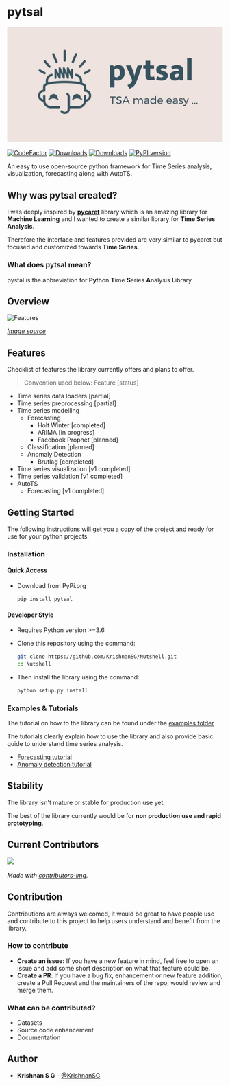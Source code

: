 # pytsal

![logo](https://raw.githubusercontent.com/KrishnanSG/pytsal/master/pytsal-logo.JPG)

[![CodeFactor](https://www.codefactor.io/repository/github/krishnansg/pytsal/badge)](https://www.codefactor.io/repository/github/krishnansg/pytsal) 
[![Downloads](https://pepy.tech/badge/pytsal)](https://pepy.tech/project/pytsal)
[![Downloads](https://pepy.tech/badge/pytsal/month)](https://pepy.tech/project/pytsal)
[![PyPI version](https://badge.fury.io/py/pytsal.svg)](https://pypi.org/project/pytsal)


An easy to use open-source python framework for Time Series analysis, visualization, forecasting along with AutoTS.

## Why was pytsal created?

I was deeply inspired by **[pycaret](https://github.com/pycaret/pycaret)**  library which is an amazing library for **Machine Learning** and I wanted to create a similar library for **Time Series Analysis**.

Therefore the interface and features provided are very similar to pycaret but focused and customized towards **Time Series**.

### What does pytsal mean?

pystal is the abbreviation for **Py**thon **T**ime **S**eries **A**nalysis **L**ibrary


## Overview

![Features](https://raw.githubusercontent.com/pycaret/pycaret/master/pycaret2-features.png)

*[Image source](https://raw.githubusercontent.com/pycaret/pycaret/master/pycaret2-features.png)*


## Features

Checklist of features the library currently offers and plans to offer.

> Convention used below: Feature [status]

- Time series data loaders [partial]
- Time series preprocessing [partial]
- Time series modelling
  - Forecasting
    - Holt Winter [completed]
    - ARIMA [in progress]
    - Facebook Prophet [planned]
  - Classification [planned]
  - Anomaly Detection
    - Brutlag [completed]
- Time series visualization [v1 completed]
- Time series validation [v1 completed]
- AutoTS
  - Forecasting [v1 completed]


## Getting Started


The following instructions will get you a copy of the project and ready for use for your python projects.

### Installation

#### Quick Access
  - Download from PyPi.org
  
    ```bash
    pip install pytsal
    ```
  
#### Developer Style
  - Requires Python version >=3.6
  - Clone this repository using the command:

    ```bash
    git clone https://github.com/KrishnanSG/Nutshell.git
    cd Nutshell
    ```
  - Then install the library using the command:

    ```bash
    python setup.py install
    ```

### Examples & Tutorials

The tutorial on how to the library can be found under the [examples folder](https://github.com/KrishnanSG/pytsal/tree/master/examples)

The tutorials clearly explain how to use the library and also provide basic guide to understand time series analysis.

- [Forecasting tutorial](https://github.com/KrishnanSG/pytsal/blob/master/examples/101_forecasting.ipynb)
- [Anomaly detection tutorial](https://github.com/KrishnanSG/pytsal/blob/master/examples/101_anomaly_detection.ipynb)


## Stability

The library isn't mature or stable for production use yet. 

The best of the library currently would be for **non production use and rapid prototyping**.


## Current Contributors
<a href="https://github.com/KrishnanSG/pytsal/graphs/contributors">
  <img src="https://contrib.rocks/image?repo=KrishnanSG/pytsal" />
</a>

*Made with [contributors-img](https://contrib.rocks).*

## Contribution

Contributions are always welcomed, it would be great to have people use and contribute to this project to help users understand and benefit from the library.

### How to contribute
- **Create an issue:** If you have a new feature in mind, feel free to open an issue and add some short description on what that feature could be.
- **Create a PR**: If you have a bug fix, enhancement or new feature addition, create a Pull Request and the maintainers of the repo, would review and merge them.

### What can be contributed?
- Datasets
- Source code enhancement
- Documentation

## Author

* **Krishnan S G** - [@KrishnanSG](https://github.com/KrishnanSG)